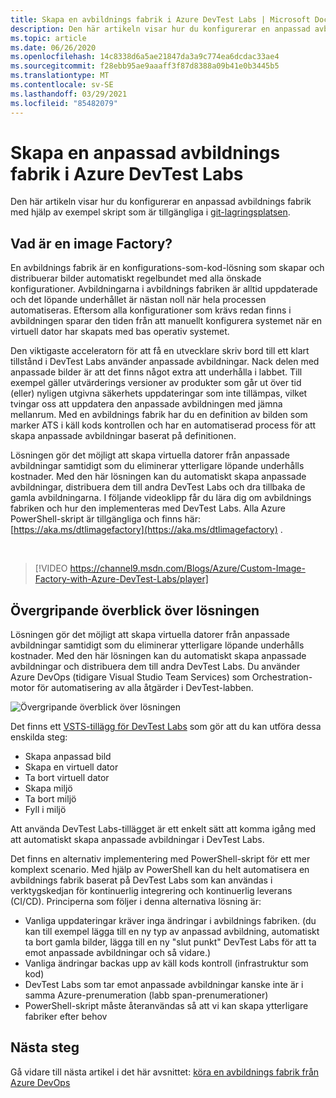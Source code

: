 ```yaml
---
title: Skapa en avbildnings fabrik i Azure DevTest Labs | Microsoft Docs
description: Den här artikeln visar hur du konfigurerar en anpassad avbildnings fabrik med hjälp av exempel skript som är tillgängliga i git-lagringsplatsen (Azure DevTest Labs).
ms.topic: article
ms.date: 06/26/2020
ms.openlocfilehash: 14c8338d6a5ae21847da3a9c774ea6dcdac33ae4
ms.sourcegitcommit: f28ebb95ae9aaaff3f87d8388a09b41e0b3445b5
ms.translationtype: MT
ms.contentlocale: sv-SE
ms.lasthandoff: 03/29/2021
ms.locfileid: "85482079"
---
```

# <a name="create-a-custom-image-factory-in-azure-devtest-labs"></a>Skapa en anpassad avbildnings fabrik i Azure DevTest Labs
Den här artikeln visar hur du konfigurerar en anpassad avbildnings fabrik med hjälp av exempel skript som är tillgängliga i [git-lagringsplatsen](https://github.com/Azure/azure-devtestlab/tree/master/samples/DevTestLabs/Scripts/ImageFactory).

## <a name="whats-an-image-factory"></a>Vad är en image Factory?
En avbildnings fabrik är en konfigurations-som-kod-lösning som skapar och distribuerar bilder automatiskt regelbundet med alla önskade konfigurationer. Avbildningarna i avbildnings fabriken är alltid uppdaterade och det löpande underhållet är nästan noll när hela processen automatiseras. Eftersom alla konfigurationer som krävs redan finns i avbildningen sparar den tiden från att manuellt konfigurera systemet när en virtuell dator har skapats med bas operativ systemet.

Den viktigaste acceleratorn för att få en utvecklare skriv bord till ett klart tillstånd i DevTest Labs använder anpassade avbildningar. Nack delen med anpassade bilder är att det finns något extra att underhålla i labbet. Till exempel gäller utvärderings versioner av produkter som går ut över tid (eller) nyligen utgivna säkerhets uppdateringar som inte tillämpas, vilket tvingar oss att uppdatera den anpassade avbildningen med jämna mellanrum. Med en avbildnings fabrik har du en definition av bilden som marker ATS i käll kods kontrollen och har en automatiserad process för att skapa anpassade avbildningar baserat på definitionen.

Lösningen gör det möjligt att skapa virtuella datorer från anpassade avbildningar samtidigt som du eliminerar ytterligare löpande underhålls kostnader. Med den här lösningen kan du automatiskt skapa anpassade avbildningar, distribuera dem till andra DevTest Labs och dra tillbaka de gamla avbildningarna. I följande videoklipp får du lära dig om avbildnings fabriken och hur den implementeras med DevTest Labs.  Alla Azure PowerShell-skript är tillgängliga och finns här:  [https://aka.ms/dtlimagefactory](https://aka.ms/dtlimagefactory) .

<br/>

> [!VIDEO https://channel9.msdn.com/Blogs/Azure/Custom-Image-Factory-with-Azure-DevTest-Labs/player]


## <a name="high-level-view-of-the-solution"></a>Övergripande överblick över lösningen
Lösningen gör det möjligt att skapa virtuella datorer från anpassade avbildningar samtidigt som du eliminerar ytterligare löpande underhålls kostnader. Med den här lösningen kan du automatiskt skapa anpassade avbildningar och distribuera dem till andra DevTest Labs. Du använder Azure DevOps (tidigare Visual Studio Team Services) som Orchestration-motor för automatisering av alla åtgärder i DevTest-labben.

![Övergripande överblick över lösningen](./media/create-image-factory/high-level-view-of-solution.png)

Det finns ett [VSTS-tillägg för DevTest Labs](https://marketplace.visualstudio.com/items?itemName=ms-azuredevtestlabs.tasks) som gör att du kan utföra dessa enskilda steg:

- Skapa anpassad bild
- Skapa en virtuell dator
- Ta bort virtuell dator
- Skapa miljö
- Ta bort miljö
- Fyll i miljö

Att använda DevTest Labs-tillägget är ett enkelt sätt att komma igång med att automatiskt skapa anpassade avbildningar i DevTest Labs.

Det finns en alternativ implementering med PowerShell-skript för ett mer komplext scenario. Med hjälp av PowerShell kan du helt automatisera en avbildnings fabrik baserat på DevTest Labs som kan användas i verktygskedjan för kontinuerlig integrering och kontinuerlig leverans (CI/CD). Principerna som följer i denna alternativa lösning är:

- Vanliga uppdateringar kräver inga ändringar i avbildnings fabriken. (du kan till exempel lägga till en ny typ av anpassad avbildning, automatiskt ta bort gamla bilder, lägga till en ny "slut punkt" DevTest Labs för att ta emot anpassade avbildningar och så vidare.)
- Vanliga ändringar backas upp av käll kods kontroll (infrastruktur som kod)
- DevTest Labs som tar emot anpassade avbildningar kanske inte är i samma Azure-prenumeration (labb span-prenumerationer)
- PowerShell-skript måste återanvändas så att vi kan skapa ytterligare fabriker efter behov

## <a name="next-steps"></a>Nästa steg
Gå vidare till nästa artikel i det här avsnittet: [köra en avbildnings fabrik från Azure DevOps](image-factory-set-up-devops-lab.md)
